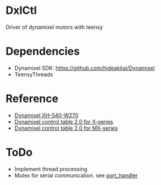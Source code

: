 # DxlCtl
Driver of dynamixel motors with teensy

# Dependencies
* Dynamixel SDK: https://github.com/hideakitai/Dynamixel 
* TeensyThreads

# Reference
* [Dynamixel XH-540-W270](https://emanual.robotis.com/docs/en/dxl/x/xh540-w270/)
* [Dynamixel control table 2.0 for X-series](https://www.besttechnology.co.jp/modules/knowledge/?X%20Series%20Control%20table)
* [Dynamixel control table 2.0 for MX-series](https://www.besttechnology.co.jp/modules/knowledge/?MX%20Series%20Control%20table%282.0%29)

# ToDo
* Implement thread processing
* Mutex for serial communication. see [port_handler](./include//Dynamixel-0.2.0/Dynamixel/lib/DynamixelSDK/include/port_handler_arduino.h)